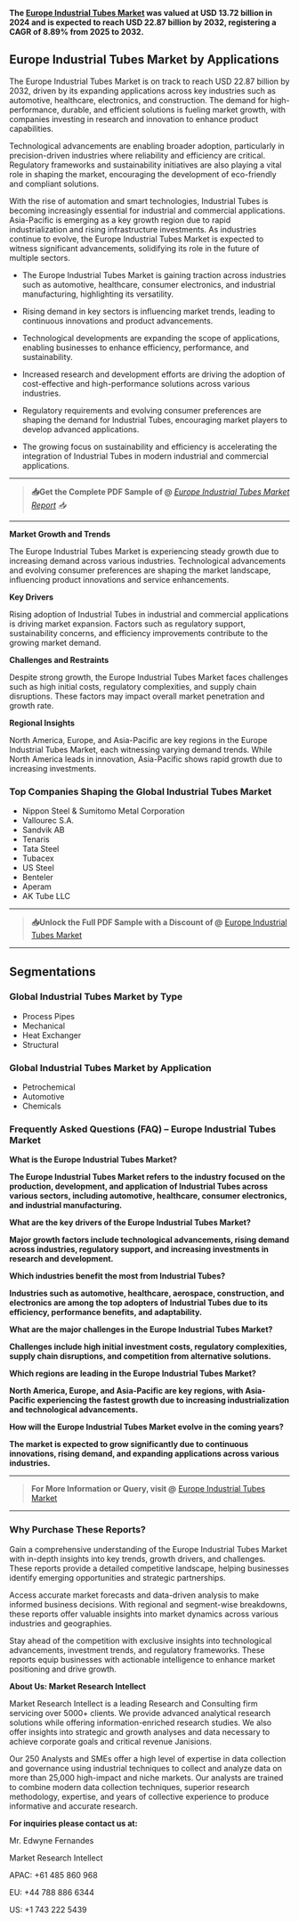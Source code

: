 <p><strong>The <a href="https://www.marketresearchintellect.com/download-sample/?rid=929765&amp;utm_source=Pulse-April-Europe&amp;utm_medium=852">Europe Industrial Tubes Market</a> was valued at USD 13.72 billion in 2024 and is expected to reach USD 22.87 billion by 2032, registering a CAGR of 8.89% from 2025 to 2032.</strong></p><h2>Europe Industrial Tubes Market by Applications&nbsp;</h2><p><p>The Europe Industrial Tubes Market is on track to reach USD 22.87 billion by 2032, driven by its expanding applications across key industries such as automotive, healthcare, electronics, and construction. The demand for high-performance, durable, and efficient solutions is fueling market growth, with companies investing in research and innovation to enhance product capabilities.</p><p>Technological advancements are enabling broader adoption, particularly in precision-driven industries where reliability and efficiency are critical. Regulatory frameworks and sustainability initiatives are also playing a vital role in shaping the market, encouraging the development of eco-friendly and compliant solutions.</p><p>With the rise of automation and smart technologies, Industrial Tubes is becoming increasingly essential for industrial and commercial applications. Asia-Pacific is emerging as a key growth region due to rapid industrialization and rising infrastructure investments. As industries continue to evolve, the Europe Industrial Tubes Market is expected to witness significant advancements, solidifying its role in the future of multiple sectors.</p></p><ul><li><p>The Europe Industrial Tubes Market is gaining traction across industries such as automotive, healthcare, consumer electronics, and industrial manufacturing, highlighting its versatility.</p></li><li><p>Rising demand in key sectors is influencing market trends, leading to continuous innovations and product advancements.</p></li><li><p>Technological developments are expanding the scope of applications, enabling businesses to enhance efficiency, performance, and sustainability.</p></li><li><p>Increased research and development efforts are driving the adoption of cost-effective and high-performance solutions across various industries.</p></li><li><p>Regulatory requirements and evolving consumer preferences are shaping the demand for Industrial Tubes, encouraging market players to develop advanced applications.</p></li><li><p>The growing focus on sustainability and efficiency is accelerating the integration of Industrial Tubes in modern industrial and commercial applications.</p></li></ul><hr /><blockquote><p><strong><span class="font-[700]">📥Get the Complete PDF Sample of @ </span></strong><em><span class="font-[700]"><a href="https://www.marketresearchintellect.com/download-sample/?rid=929765&amp;utm_source=Pulse-April-Europe&amp;utm_medium=852" target="_blank" data-tracking-control-name="article-ssr-frontend-pulse_little-text-block" data-tracking-will-navigate="" data-test-link="">Europe Industrial Tubes Market Report</a>&nbsp;📥</span></em></p></blockquote><hr /><p class="" data-start="77" data-end="360"><strong data-start="77" data-end="105">Market Growth and Trends</strong></p><p class="" data-start="77" data-end="360">The Europe Industrial Tubes Market is experiencing steady growth due to increasing demand across various industries. Technological advancements and evolving consumer preferences are shaping the market landscape, influencing product innovations and service enhancements.</p><p class="" data-start="362" data-end="606"><strong data-start="362" data-end="377">Key Drivers</strong></p><p class="" data-start="362" data-end="606">Rising adoption of Industrial Tubes in industrial and commercial applications is driving market expansion. Factors such as regulatory support, sustainability concerns, and efficiency improvements contribute to the growing market demand.</p><p class="" data-start="608" data-end="849"><strong data-start="608" data-end="637">Challenges and Restraints</strong></p><p class="" data-start="608" data-end="849">Despite strong growth, the Europe Industrial Tubes Market faces challenges such as high initial costs, regulatory complexities, and supply chain disruptions. These factors may impact overall market penetration and growth rate.</p><p class="" data-start="851" data-end="1095"><strong data-start="851" data-end="872">Regional Insights</strong></p><p class="" data-start="851" data-end="1095">North America, Europe, and Asia-Pacific are key regions in the Europe Industrial Tubes Market, each witnessing varying demand trends. While North America leads in innovation, Asia-Pacific shows rapid growth due to increasing investments.</p><p><h3>Top Companies Shaping the Global Industrial Tubes Market </h3><ul><li>Nippon Steel & Sumitomo Metal Corporation</li><li>Vallourec S.A.</li><li>Sandvik AB</li><li>Tenaris</li><li>Tata Steel</li><li>Tubacex</li><li>US Steel</li><li>Benteler</li><li>Aperam</li><li>AK Tube LLC</li></ul></p><hr /><blockquote><p><strong>📥Unlock the Full PDF Sample with a Discount of @</strong> <a href="https://www.marketresearchintellect.com/ask-for-discount/?rid=929765&amp;utm_source=Pulse-April-Europe&amp;utm_medium=852">Europe Industrial Tubes Market</a></p></blockquote><hr /><p><h2>Segmentations</h2><h3>Global Industrial Tubes Market by Type</h3><ul><li>Process Pipes</li><li>Mechanical</li><li>Heat Exchanger</li><li>Structural</li></ul><h3>Global Industrial Tubes Market by Application</h3><ul><li>Petrochemical</li><li>Automotive</li><li>Chemicals</li></ul></p><h3><strong>Frequently Asked Questions (FAQ) &ndash; Europe Industrial Tubes Market</strong></h3><p><strong>What is the Europe Industrial Tubes Market?</strong></p><p><strong>The Europe Industrial Tubes Market refers to the industry focused on the production, development, and application of Industrial Tubes across various sectors, including automotive, healthcare, consumer electronics, and industrial manufacturing.</strong></p><p><strong>What are the key drivers of the Europe Industrial Tubes Market?</strong></p><p><strong>Major growth factors include technological advancements, rising demand across industries, regulatory support, and increasing investments in research and development.</strong></p><p><strong>Which industries benefit the most from Industrial Tubes?</strong></p><p><strong>Industries such as automotive, healthcare, aerospace, construction, and electronics are among the top adopters of Industrial Tubes due to its efficiency, performance benefits, and adaptability.</strong></p><p><strong>What are the major challenges in the Europe Industrial Tubes Market?</strong></p><p><strong>Challenges include high initial investment costs, regulatory complexities, supply chain disruptions, and competition from alternative solutions.</strong></p><p><strong>Which regions are leading in the Europe Industrial Tubes Market?</strong></p><p><strong>North America, Europe, and Asia-Pacific are key regions, with Asia-Pacific experiencing the fastest growth due to increasing industrialization and technological advancements.</strong></p><p><strong>How will the Europe Industrial Tubes Market evolve in the coming years?</strong></p><p><strong>The market is expected to grow significantly due to continuous innovations, rising demand, and expanding applications across various industries.</strong></p><hr /><blockquote><p><span class="font-[700]"><strong>For More Information or Query, visit&nbsp;@</strong>&nbsp;</span><span class="font-[700]"><a href="https://www.marketresearchintellect.com/product/global-industrial-tubes-market/?utm_source=Linkedin&utm_medium=852" target="_blank" data-tracking-control-name="article-ssr-frontend-pulse_little-text-block" data-tracking-will-navigate="" data-test-link="">Europe Industrial Tubes Market</a></span></p></blockquote><hr /><h3><strong data-start="0" data-end="31">Why Purchase These Reports?</strong></h3><p class="" data-start="35" data-end="297">Gain a comprehensive understanding of the Europe Industrial Tubes Market with in-depth insights into key trends, growth drivers, and challenges. These reports provide a detailed competitive landscape, helping businesses identify emerging opportunities and strategic partnerships.</p><p class="" data-start="299" data-end="540">Access accurate market forecasts and data-driven analysis to make informed business decisions. With regional and segment-wise breakdowns, these reports offer valuable insights into market dynamics across various industries and geographies.</p><p class="" data-start="542" data-end="784">Stay ahead of the competition with exclusive insights into technological advancements, investment trends, and regulatory frameworks. These reports equip businesses with actionable intelligence to enhance market positioning and drive growth.</p><p><strong><span class="font-[700]">About Us: Market Research Intellect</span></strong></p><p><span class="">Market Research Intellect is a leading Research and Consulting firm servicing over 5000+ clients. We provide advanced analytical research solutions while offering information-enriched research studies.&nbsp;</span>We also offer insights into strategic and growth analyses and data necessary to achieve corporate goals and critical revenue Janisions.</p><p><span class="">Our 250 Analysts and SMEs offer a high level of expertise in data collection and governance using industrial techniques to collect and analyze data on more than 25,000 high-impact and niche markets. Our analysts are trained to combine modern data collection techniques, superior research methodology, expertise, and years of collective experience to produce informative and accurate research.</span></p><p><strong>For inquiries please contact us at:</strong></p><p>Mr. Edwyne Fernandes</p><p>Market Research Intellect</p><p>APAC: +61 485 860 968</p><p>EU: +44 788 886 6344</p><p>US: +1 743 222 5439</p>